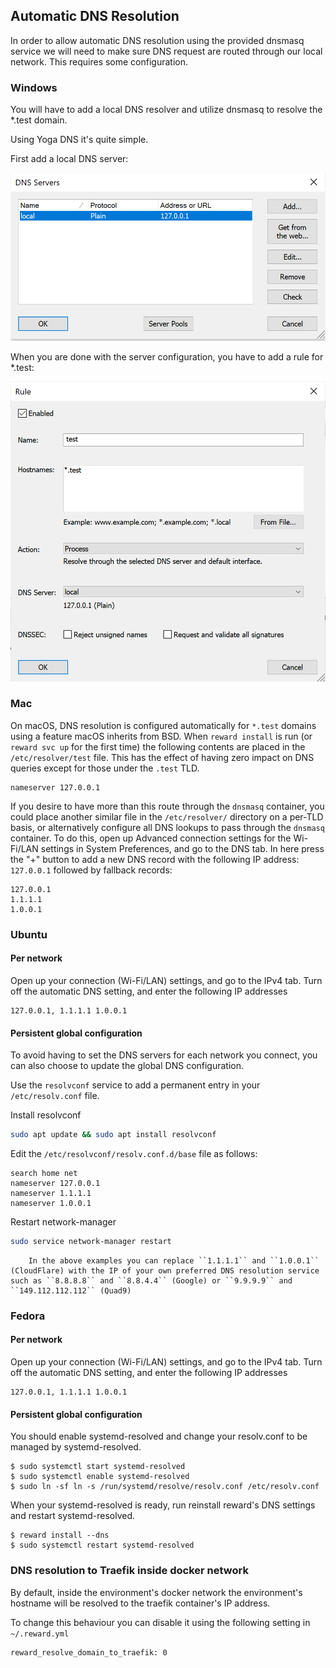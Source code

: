 ## Automatic DNS Resolution

In order to allow automatic DNS resolution using the provided dnsmasq service we will need to make sure
DNS request are routed through our local network. This requires some configuration.

### Windows

You will have to add a local DNS resolver and utilize dnsmasq to resolve the *.test domain.

Using Yoga DNS it's quite simple.

First add a local DNS server:

![YogaDNS Servers](../imgs/yogadns-dnsservers.png)

When you are done with the server configuration, you have to add a rule for *.test:

![YogaDNS Rules](../imgs/yogadns-rules.png)

### Mac

On macOS, DNS resolution is configured automatically for `*.test` domains using a feature macOS inherits from BSD. When `reward install` is run (or `reward svc up` for the first time) the following contents are placed in the `/etc/resolver/test` file. This has the effect of having zero impact on DNS queries except for those under the `.test` TLD.

```
nameserver 127.0.0.1
```

If you desire to have more than this route through the `dnsmasq` container, you could place another similar file in the `/etc/resolver/` directory on a per-TLD basis, or alternatively configure all DNS lookups to pass through the `dnsmasq` container. To do this, open up Advanced connection settings for the Wi-Fi/LAN settings in System Preferences, and go to the DNS tab. In here press the "+" button to add a new DNS record with the following IP address: `127.0.0.1` followed by fallback records:

```text
127.0.0.1
1.1.1.1
1.0.0.1
```

### Ubuntu

#### Per network

Open up your connection (Wi-Fi/LAN) settings, and go to the IPv4 tab. Turn off the automatic DNS setting, and enter the following IP addresses

```text
127.0.0.1, 1.1.1.1 1.0.0.1
```

#### Persistent global configuration

To avoid having to set the DNS servers for each network you connect, you can also choose to update the global DNS configuration.

Use the `resolvconf` service to add a permanent entry in your `/etc/resolv.conf` file.

Install resolvconf

```bash
sudo apt update && sudo apt install resolvconf
```

Edit the `/etc/resolvconf/resolv.conf.d/base` file as follows:

```text
search home net
nameserver 127.0.0.1
nameserver 1.1.1.1
nameserver 1.0.0.1
```

Restart network-manager

```bash
sudo service network-manager restart
```

``` note::
    In the above examples you can replace ``1.1.1.1`` and ``1.0.0.1`` (CloudFlare) with the IP of your own preferred DNS resolution service such as ``8.8.8.8`` and ``8.8.4.4`` (Google) or ``9.9.9.9`` and ``149.112.112.112`` (Quad9)
```

### Fedora

#### Per network

Open up your connection (Wi-Fi/LAN) settings, and go to the IPv4 tab. Turn off the automatic DNS setting, and enter the following IP addresses

```text
127.0.0.1, 1.1.1.1 1.0.0.1
```

#### Persistent global configuration

You should enable systemd-resolved and change your resolv.conf to be managed by systemd-resolved.

```
$ sudo systemctl start systemd-resolved
$ sudo systemctl enable systemd-resolved
$ sudo ln -sf ln -s /run/systemd/resolve/resolv.conf /etc/resolv.conf
```

When your systemd-resolved is ready, run reinstall reward's DNS settings and restart systemd-resolved.

```
$ reward install --dns
$ sudo systemctl restart systemd-resolved
```


### DNS resolution to Traefik inside docker network

By default, inside the environment's docker network the environment's hostname will be resolved to the traefik container's
IP address.

To change this behaviour you can disable it using the following setting in `~/.reward.yml`

```
reward_resolve_domain_to_traefik: 0
```
